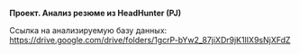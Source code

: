 **Проект. Анализ резюме из HeadHunter (PJ)**

Ссылка на анализируемую базу данных: https://drive.google.com/drive/folders/1gcrP-bYw2_87jiXDr9jK1lIX9sNjXFdZ
